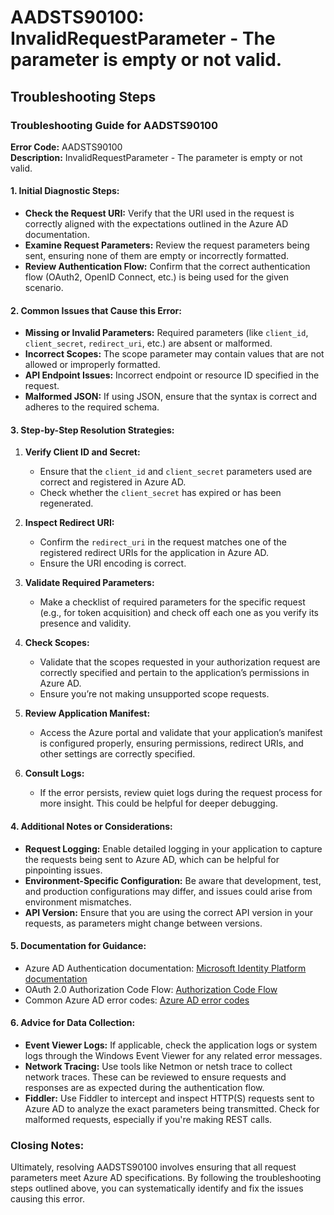 # AADSTS90100: InvalidRequestParameter - The parameter is empty or not valid.


## Troubleshooting Steps
### Troubleshooting Guide for AADSTS90100

**Error Code:** AADSTS90100  
**Description:** InvalidRequestParameter - The parameter is empty or not valid.

#### 1. Initial Diagnostic Steps:
- **Check the Request URI:** Verify that the URI used in the request is correctly aligned with the expectations outlined in the Azure AD documentation.
- **Examine Request Parameters:** Review the request parameters being sent, ensuring none of them are empty or incorrectly formatted.
- **Review Authentication Flow:** Confirm that the correct authentication flow (OAuth2, OpenID Connect, etc.) is being used for the given scenario.

#### 2. Common Issues that Cause this Error:
- **Missing or Invalid Parameters:** Required parameters (like `client_id`, `client_secret`, `redirect_uri`, etc.) are absent or malformed.
- **Incorrect Scopes:** The scope parameter may contain values that are not allowed or improperly formatted.
- **API Endpoint Issues:** Incorrect endpoint or resource ID specified in the request.
- **Malformed JSON:** If using JSON, ensure that the syntax is correct and adheres to the required schema.

#### 3. Step-by-Step Resolution Strategies:
1. **Verify Client ID and Secret:**
   - Ensure that the `client_id` and `client_secret` parameters used are correct and registered in Azure AD.
   - Check whether the `client_secret` has expired or has been regenerated.

2. **Inspect Redirect URI:**
   - Confirm the `redirect_uri` in the request matches one of the registered redirect URIs for the application in Azure AD.
   - Ensure the URI encoding is correct.

3. **Validate Required Parameters:**
   - Make a checklist of required parameters for the specific request (e.g., for token acquisition) and check off each one as you verify its presence and validity.

4. **Check Scopes:**
   - Validate that the scopes requested in your authorization request are correctly specified and pertain to the application’s permissions in Azure AD.
   - Ensure you’re not making unsupported scope requests.

5. **Review Application Manifest:**
   - Access the Azure portal and validate that your application’s manifest is configured properly, ensuring permissions, redirect URIs, and other settings are correctly specified.

6. **Consult Logs:**
   - If the error persists, review quiet logs during the request process for more insight. This could be helpful for deeper debugging.

#### 4. Additional Notes or Considerations:
- **Request Logging:** Enable detailed logging in your application to capture the requests being sent to Azure AD, which can be helpful for pinpointing issues.
- **Environment-Specific Configuration:** Be aware that development, test, and production configurations may differ, and issues could arise from environment mismatches.
- **API Version:** Ensure that you are using the correct API version in your requests, as parameters might change between versions.

#### 5. Documentation for Guidance:
- Azure AD Authentication documentation: [Microsoft Identity Platform documentation](https://docs.microsoft.com/en-us/azure/active-directory/develop/)
- OAuth 2.0 Authorization Code Flow: [Authorization Code Flow](https://docs.microsoft.com/en-us/azure/active-directory/develop/v2-oauth2-auth-code)
- Common Azure AD error codes: [Azure AD error codes](https://learn.microsoft.com/en-us/azure/active-directory/develop/reference-aad-error-codes)

#### 6. Advice for Data Collection:
- **Event Viewer Logs:** If applicable, check the application logs or system logs through the Windows Event Viewer for any related error messages.
- **Network Tracing:** Use tools like Netmon or netsh trace to collect network traces. These can be reviewed to ensure requests and responses are as expected during the authentication flow.
- **Fiddler:** Use Fiddler to intercept and inspect HTTP(S) requests sent to Azure AD to analyze the exact parameters being transmitted. Check for malformed requests, especially if you're making REST calls.

### Closing Notes:
Ultimately, resolving AADSTS90100 involves ensuring that all request parameters meet Azure AD specifications. By following the troubleshooting steps outlined above, you can systematically identify and fix the issues causing this error.